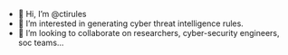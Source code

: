 - 👋 Hi, I’m @ctirules
- 👀 I’m interested in generating cyber threat intelligence rules.
- 💞️ I’m looking to collaborate on researchers, cyber-security engineers, soc teams...

<!---
ctirules/ctirules is a ✨ special ✨ repository because its `README.md` (this file) appears on your GitHub profile.
You can click the Preview link to take a look at your changes.
--->
